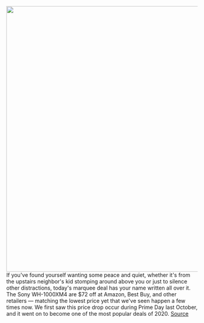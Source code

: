 <img src='https://cdn.vox-cdn.com/thumbor/IhCXjsy_rtyCSWeeyG8IUJUwZLg=/0x0:2040x1360/1200x800/filters:focal(796x620:1122x946)/cdn.vox-cdn.com/uploads/chorus_image/image/68716661/IMG_0625-1.0.0.jpeg' width='700px' /><br/>
If you've found yourself wanting some peace and quiet, whether it's from the upstairs neighbor's kid stomping around above you or just to silence other distractions, today's marquee deal has your name written all over it. The Sony WH-1000XM4 are $72 off at Amazon, Best Buy, and other retailers — matching the lowest price yet that we've seen happen a few times now. We first saw this price drop occur during Prime Day last October, and it went on to become one of the most popular deals of 2020.
<a href='https://www.theverge.com/good-deals/2021/1/25/22248350/sony-wh1000xm4-wireless-headphones-usb-c-charger-deal-sale'> Source <a/>